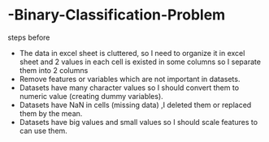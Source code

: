 # -Binary-Classification-Problem

steps before 
- The data in excel sheet is cluttered, so I need to organize it in excel sheet and 2 values in each cell is existed in some columns so I separate them into 2 columns 
- Remove features or variables which are not important in datasets.
- Datasets have many character values so I should convert them to numeric value (creating dummy variables).
- Datasets have NaN in cells (missing data) ,I deleted them or replaced them by the mean. 
- Datasets have big values and small values so I should scale features to can use them.


